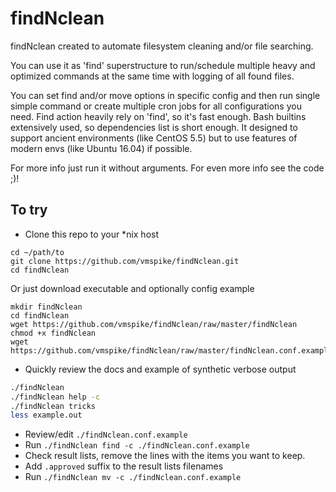 # findNclean

findNclean created to automate filesystem cleaning and/or file searching.

You can use it as 'find' superstructure to run/schedule multiple heavy
and optimized commands at the same time with logging of all found files.

You can set find and/or move options in specific config and then run single
simple command or create multiple cron jobs for all configurations you need.
Find action heavily rely on 'find', so it's fast enough.
Bash builtins extensively used, so dependencies list is short enough.
It designed to support ancient environments (like CentOS 5.5) but to use
features of modern envs (like Ubuntu 16.04) if possible.

For more info just run it without arguments.
For even more info see the code ;)!

## To try
- Clone this repo to your *nix host
```
cd ~/path/to
git clone https://github.com/vmspike/findNclean.git
cd findNclean
```
Or just download executable and optionally config example
```
mkdir findNclean
cd findNclean
wget https://github.com/vmspike/findNclean/raw/master/findNclean
chmod +x findNclean
wget https://github.com/vmspike/findNclean/raw/master/findNclean.conf.example
```
- Quickly review the docs and example of synthetic verbose output
```bash
./findNclean
./findNclean help -c
./findNclean tricks
less example.out
```
- Review/edit `./findNclean.conf.example`
- Run `./findNclean find -c ./findNclean.conf.example`
- Check result lists, remove the lines with the items you want to keep.
- Add `.approved` suffix to the result lists filenames
- Run `./findNclean mv -c ./findNclean.conf.example`
